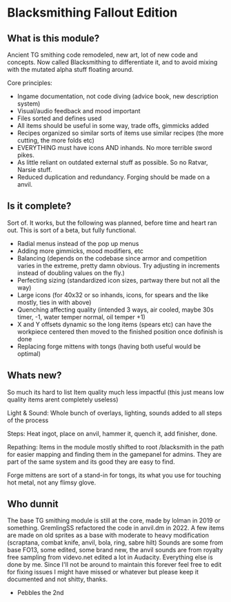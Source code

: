# Blacksmithing Fallout Edition

## What is this module?
Ancient TG smithing code remodeled, new art, lot of new code and concepts. Now called Blacksmithing to differentiate it, and to avoid mixing with the mutated alpha stuff floating around.

Core principles:
- Ingame documentation, not code diving (advice book, new description system)
- Visual/audio feedback and mood important
- Files sorted and defines used
- All items should be useful in some way, trade offs, gimmicks added
- Recipes organized so similar sorts of items use similar recipes (the more cutting, the more folds etc) 
- EVERYTHING must have icons AND inhands. No more terrible sword pikes.
- As little reliant on outdated external stuff as possible. So no Ratvar, Narsie stuff.
- Reduced duplication and redundancy. Forging should be made on a anvil. 

## Is it complete?
Sort of. It works, but the following was planned, before time and heart ran out. This is sort of a beta, but fully functional.

- Radial menus instead of the pop up menus
- Adding more gimmicks, mood modifiers, etc
- Balancing (depends on the codebase since armor and competition varies in the extreme, pretty damn obvious. Try adjusting in increments instead of doubling values on the fly.)
- Perfecting sizing (standardized icon sizes, partway there but not all the way)
- Large icons (for 40x32 or so inhands, icons, for spears and the like mostly, ties in with above)
- Quenching affecting quality (intended 3 ways, air cooled, maybe 30s timer, -1, water temper normal, oil temper +1)
- X and Y offsets dynamic so the long items (spears etc) can have the workpiece centered then moved to the finished position once dofinish is done
- Replacing forge mittens with tongs (having both useful would be optimal)

## Whats new? 
So much its hard to list
Item quality much less impactful (this just means low quality items arent completely useless)

Light & Sound: Whole bunch of overlays, lighting, sounds added to all steps of the process

Steps: Heat ingot, place on anvil, hammer it, quench it, add finisher, done.

Repathing: Items in the module mostly shifted to root /blacksmith in the path for easier mapping and finding them in the gamepanel for admins. They are part of the same system and its good they are easy to find.

Forge mittens are sort of a stand-in for tongs, its what you use for touching hot metal, not any flimsy glove.

## Who dunnit

The base TG smithing module is still at the core, made by lolman in 2019 or something. GremlingSS refactored the code in anvil.dm in 2022.
A few items are made on old sprites as a base with moderate to heavy modification (scraptana, combat knife, anvil, bola, ring, sabre hilt)
Sounds are some from base FO13, some edited, some brand new, the anvil sounds are from royalty free sampling from videvo.net edited a lot in Audacity. Everything else is done by me.
Since I'll not be around to maintain this forever feel free to edit for fixing issues I might have missed or whatever but please keep it documented and not shitty, thanks.
- Pebbles the 2nd
